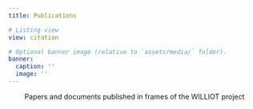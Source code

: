 ```yaml
---
title: Publications

# Listing view
view: citation

# Optional banner image (relative to `assets/media/` folder).
banner:
  caption: ''
  image: ''
---
```


<div style="text-align: center">
Papers and documents published in frames of the WILLIOT project
</div>
<br>

<!--{{% callout note %}}
Quickly discover [journal information.](../paperinfo/)
{{% /callout %}}-->

